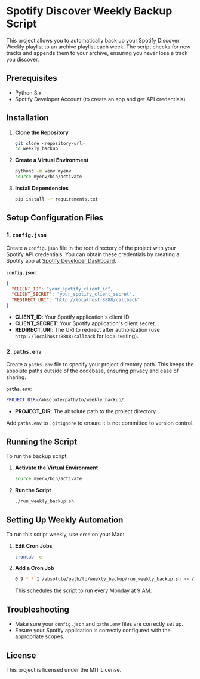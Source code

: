 # Spotify Discover Weekly Backup Script

This project allows you to automatically back up your Spotify Discover Weekly playlist to an archive playlist each week. The script checks for new tracks and appends them to your archive, ensuring you never lose a track you discover.

## Prerequisites
- Python 3.x
- Spotify Developer Account (to create an app and get API credentials)

## Installation

1. **Clone the Repository**
   ```sh
   git clone <repository-url>
   cd weekly_backup
   ```

2. **Create a Virtual Environment**
   ```sh
   python3 -m venv myenv
   source myenv/bin/activate
   ```

3. **Install Dependencies**
   ```sh
   pip install -r requirements.txt
   ```

## Setup Configuration Files

### 1. `config.json`
Create a `config.json` file in the root directory of the project with your Spotify API credentials. You can obtain these credentials by creating a Spotify app at [Spotify Developer Dashboard](https://developer.spotify.com/dashboard/applications).

**`config.json`**:
```json
{
  "CLIENT_ID": "your_spotify_client_id",
  "CLIENT_SECRET": "your_spotify_client_secret",
  "REDIRECT_URI": "http://localhost:8888/callback"
}
```
- **CLIENT_ID**: Your Spotify application's client ID.
- **CLIENT_SECRET**: Your Spotify application's client secret.
- **REDIRECT_URI**: The URI to redirect after authorization (use `http://localhost:8888/callback` for local testing).

### 2. `paths.env`
Create a `paths.env` file to specify your project directory path. This keeps the absolute paths outside of the codebase, ensuring privacy and ease of sharing.

**`paths.env`**:
```sh
PROJECT_DIR=/absolute/path/to/weekly_backup/
```
- **PROJECT_DIR**: The absolute path to the project directory.

Add `paths.env` to `.gitignore` to ensure it is not committed to version control.

## Running the Script

To run the backup script:

1. **Activate the Virtual Environment**
   ```sh
   source myenv/bin/activate
   ```

2. **Run the Script**
   ```sh
   ./run_weekly_backup.sh
   ```

## Setting Up Weekly Automation

To run this script weekly, use `cron` on your Mac:

1. **Edit Cron Jobs**
   ```sh
   crontab -e
   ```

2. **Add a Cron Job**
   ```sh
   0 9 * * 1 /absolute/path/to/weekly_backup/run_weekly_backup.sh >> /absolute/path/to/weekly_backup/weekly_backup.log 2>&1
   ```
   This schedules the script to run every Monday at 9 AM.

## Troubleshooting
- Make sure your `config.json` and `paths.env` files are correctly set up.
- Ensure your Spotify application is correctly configured with the appropriate scopes.

## License
This project is licensed under the MIT License.

